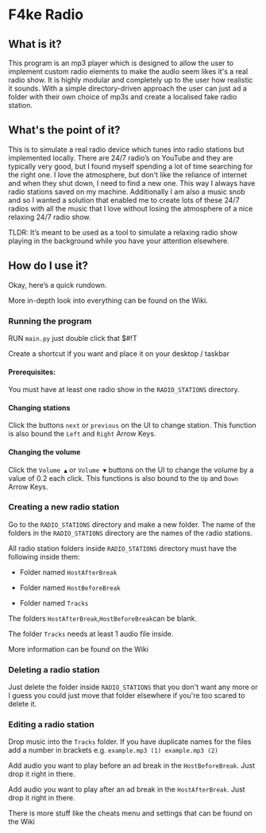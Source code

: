 # F4ke Radio 

## What is it?  

  

This program is an mp3 player which is designed to allow the user to implement custom radio elements to make the audio seem likes it's a real radio show. It is highly modular and completely up to the user how realistic it sounds. With a simple directory-driven approach the user can just ad a folder with their own choice of mp3s and create a localised fake radio station. 

  

## What's the point of it?  

  

This is to simulate a real radio device which tunes into radio stations but implemented locally. There are 24/7 radio’s on YouTube and they are typically very good, but I found myself spending a lot of time searching for the right one. I love the atmosphere, but don’t like the reliance of internet and when they shut down, I need to find a new one. This way I always have radio stations saved on my machine. Additionally I am also a music snob and so I wanted a solution that enabled me to create lots of these 24/7 radios with all the music that I love without losing the atmosphere of a nice relaxing 24/7 radio show.  

  

TLDR: It’s meant to be used as a tool to simulate a relaxing radio show playing in the background while you have your attention elsewhere. 

  

## How do I use it?  

  

Okay, here’s a quick rundown.  

 More in-depth look into everything can be found on the Wiki. 

### Running the program  

  

RUN `main.py` just double click that $#!T 

Create a shortcut if you want and place it on your desktop / taskbar 

  

#### Prerequisites:   

  

You must have at least one radio show in the `RADIO_STATIONS` directory.  

  

#### Changing stations  

  

Click the buttons `next` or `previous` on the UI to change station. This function is also bound the `Left` and `Right` Arrow Keys.  

  

#### Changing the volume  

  

Click the `Volume ▲` or `Volume ▼` buttons on the UI to change the volume by a value of 0.2 each click. This functions is also bound to the `Up` and `Down` Arrow Keys.  

  

  

  

  

  

### Creating a new radio station  

  

Go to the `RADIO_STATIONS` directory and make a new folder. The name of the folders in the `RADIO_STATIONS` directory are the names of the radio stations.  

  

All radio station folders inside `RADIO_STATIONS` directory must have the following inside them:  

  

- Folder named `HostAfterBreak`  

- Folder named `HostBeforeBreak`  

- Folder named `Tracks`  

  

The folders `HostAfterBreak`,`HostBeforeBreak`can be blank.  

The folder `Tracks` needs at least 1 audio file inside.  

More information can be found on the Wiki 

### Deleting a radio station 

Just delete the folder inside `RADIO_STATIONS` that you don't want any more or I guess you could just move that folder elsewhere if you're too scared to delete it. 

 

### Editing a radio station 

Drop music into the `Tracks` folder. If you have duplicate names for the files add a number in brackets e.g. `example.mp3 (1) example.mp3 (2)` 

 

Add audio you want to play before an ad break in the `HostBeforeBreak`. Just drop it right in there. 

Add audio you want to play after an ad break in the `HostAfterBreak`. Just drop it right in there. 

 

There is more stuff like the cheats menu and settings that can be found on the Wiki 
